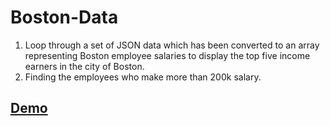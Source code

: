 # Boston-Data

1. Loop through a set of JSON data which has been converted to an array representing Boston employee salaries to display the top five income earners in the city of Boston.
2. Finding the employees who make more than 200k salary.

## [Demo](https://nandhinikarvendhan.github.io/Boston-Data/)
